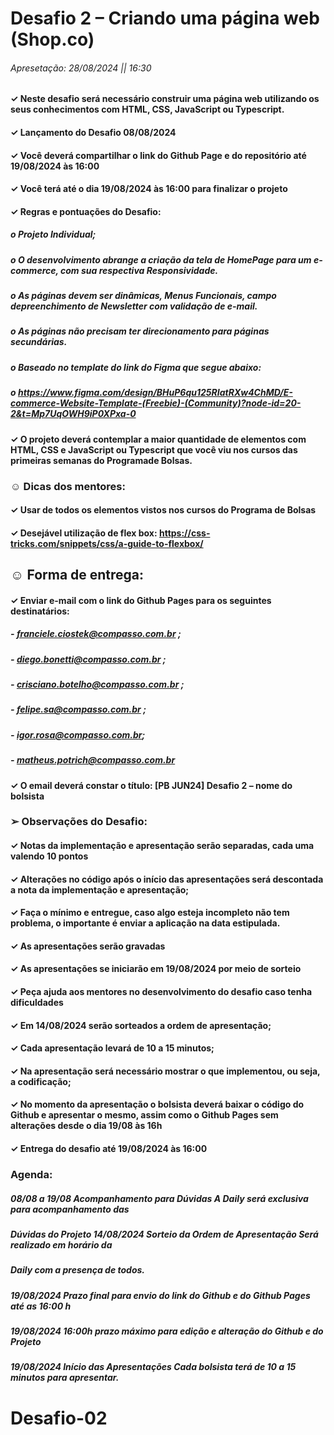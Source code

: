 # Desafio 2 – Criando uma página web (Shop.co)

###### Apresetação: 28/08/2024 || 16:30

#### ✓ Neste desafio será necessário construir uma página web utilizando os seus conhecimentos com HTML, CSS, JavaScript ou Typescript.

#### ✓ Lançamento do Desafio 08/08/2024

#### ✓ Você deverá compartilhar o link do Github Page e do repositório até 19/08/2024 às 16:00

#### ✓ Você terá até o dia 19/08/2024 às 16:00 para finalizar o projeto

#### ✓ Regras e pontuações do Desafio:

##### o Projeto Individual;

##### o O desenvolvimento abrange a criação da tela de HomePage para um e-commerce, com sua respectiva Responsividade.

##### o As páginas devem ser dinâmicas, Menus Funcionais, campo depreenchimento de Newsletter com validação de e-mail.

##### o As páginas não precisam ter direcionamento para páginas secundárias.

##### o Baseado no template do link do Figma que segue abaixo:

##### o https://www.figma.com/design/BHuP6qu125RIatRXw4ChMD/E-commerce-Website-Template-(Freebie)-(Community)?node-id=20-2&t=Mp7UqOWH9iP0XPxa-0

#### ✓ O projeto deverá contemplar a maior quantidade de elementos com HTML, CSS e JavaScript ou Typescript que você viu nos cursos das primeiras semanas do Programade Bolsas.

### ☺ Dicas dos mentores:

#### ✓ Usar de todos os elementos vistos nos cursos do Programa de Bolsas

#### ✓ Desejável utilização de flex box: https://css-tricks.com/snippets/css/a-guide-to-flexbox/

## ☺ Forma de entrega:

#### ✓ Enviar e-mail com o link do Github Pages para os seguintes destinatários:

##### - franciele.ciostek@compasso.com.br ;

##### - diego.bonetti@compasso.com.br ;

##### - crisciano.botelho@compasso.com.br ;

##### - felipe.sa@compasso.com.br ;

##### - igor.rosa@compasso.com.br;

##### - matheus.potrich@compasso.com.br

#### ✓ O email deverá constar o título: [PB JUN24] Desafio 2 – nome do bolsista

### ➢ Observações do Desafio:

#### ✓ Notas da implementação e apresentação serão separadas, cada uma valendo 10 pontos

#### ✓ Alterações no código após o início das apresentações será descontada a nota da implementação e apresentação;

#### ✓ Faça o mínimo e entregue, caso algo esteja incompleto não tem problema, o importante é enviar a aplicação na data estipulada.

#### ✓ As apresentações serão gravadas

#### ✓ As apresentações se iniciarão em 19/08/2024 por meio de sorteio

#### ✓ Peça ajuda aos mentores no desenvolvimento do desafio caso tenha dificuldades

#### ✓ Em 14/08/2024 serão sorteados a ordem de apresentação;

#### ✓ Cada apresentação levará de 10 a 15 minutos;

#### ✓ Na apresentação será necessário mostrar o que implementou, ou seja, a codificação;

#### ✓ No momento da apresentação o bolsista deverá baixar o código do Github e apresentar o mesmo, assim como o Github Pages sem alterações desde o dia 19/08 às 16h

#### ✓ Entrega do desafio até 19/08/2024 às 16:00

### Agenda:

##### 08/08 a 19/08 Acompanhamento para Dúvidas A Daily será exclusiva para acompanhamento das

##### Dúvidas do Projeto 14/08/2024 Sorteio da Ordem de Apresentação Será realizado em horário da

##### Daily com a presença de todos.

##### 19/08/2024 Prazo final para envio do link do Github e do Github Pages até as 16:00 h

##### 19/08/2024 16:00h prazo máximo para edição e alteração do Github e do Projeto

##### 19/08/2024 Início das Apresentações Cada bolsista terá de 10 a 15 minutos para apresentar.
# Desafio-02
